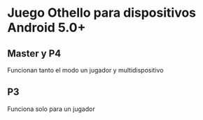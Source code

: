 # Juego Othello para dispositivos Android 5.0+

## Master y P4

Funcionan tanto el modo un jugador y multidispositivo

## P3

Funciona solo para un jugador
